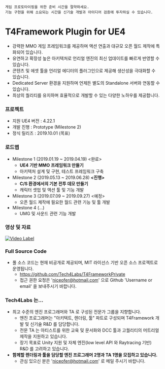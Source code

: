 ``` 
게임 프로토타이핑을 위한 준비 시간을 절약하세요.
기능 구현을 위해 소요되는 시간을 신기술 개발과 아이디어 검증에 투자하실 수 있습니다. 
```

# T4Framework Plugin for UE4

- 강력한 MMO 게임 프레임워크를 제공하며 액션 연출과 대규모 오픈 월드 제작에 특화되어 있습니다.
- 유연하고 확장성 높은 아키텍처로 언리얼 엔진의 최신 업데이트를 빠르게 반영할 수 있습니다.
- 콘텐츠 및 에셋 툴을 언리얼 에디터의 플러그인으로 제공해 생산성을 극대화할 수 있습니다.
- Dedicated Server 환경을 지원하며 언제든 별도의 Standalone 서버와 연동할 수 있습니다.
- 최상의 퀄리티를 유지하며 효율적으로 개발할 수 있는 다양한 노하우를 제공합니다.

### 프로젝트

- 지원 UE4 버전 : 4.22.1
- 개발 진행 : Prototype (Milestone 2)
- 정식 릴리즈 : 2019.10.01 (목표)

### 로드맵

- Milestone 1 (2019.01.19 ~ 2019.04.19) <완료>
  - **UE4 기반 MMO 프레임워크 만들기**
  - 아키텍처 설계 및 구현, 테스트 프레임워크 구축
- Milestone 2 (2019.05.13 ~ 2019.06.28) **<진행>**
  - **C/S 환경에서의 기본 전투 데모 만들기**
  - 캐릭터 셋업 및 액션 툴 및 기능 개발
- Milestone 3 (2019.07.09 ~ 2019.09.27) <예정>
  - 오픈 월드 제작에 필요한 월드 관련 기능 및 툴 개발
- Milestone 4 (...)
  - UMG 및 사운드 관련 기능 개발

### 영상 및 자료

[![Video Label](http://img.youtube.com/vi/kq6mi8CEYi0/0.jpg)](https://youtu.be/kq6mi8CEYi0?t=0s)

### Full Source Code

- 풀 소스 코드는 현재 비공개로 제공되며, MIT 라이선스 기반 오픈 소스 프로젝트로 운영됩니다.
  - https://github.com/Tech4Labs/T4FrameworkPrivate
  - 접근 권한 요청은 'niceofer@hotmail.com' 으로 Github 'Username or email' 을 보내주시기 바랍니다.

### Tech4Labs 는...

- 최고 수준의 엔진 프로그래머와 TA 로 구성된 전문가 그룹을 지향합니다.
  - 엔진 프로그래머는 "아키텍트, 렌더링, 툴" 파트로 구성되며 T4Framework 개발 및 신기술 R&D 를 담당합니다.
  - 전문 TA 는 아티스트를 위한 교육 및 문서화와 DCC 툴과 고퀄리티의 머트리얼 제작을 지원하고 있습니다.
  - 장기 목표로 Unity 지원 및 자체 엔진(low level API 와 Raytracing 기반) R&D 를 고려하고 있습니다.
- **함께할 렌더링과 툴을 담당할 엔진 프로그래머 2명과 TA 1명을 모집하고 있습니다.**
  - 관심 있으신 분은 'niceofer@hotmail.com' 로 메일 주시기 바랍니다.
